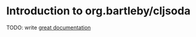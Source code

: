 # Introduction to org.bartleby/cljsoda

TODO: write [great documentation](http://jacobian.org/writing/what-to-write/)
